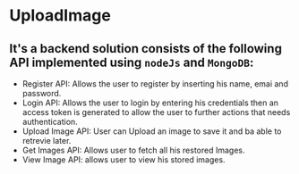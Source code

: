 # UploadImage

## It's a backend solution consists of the following API implemented using `nodeJs` and `MongoDB`:
- Register API: Allows the user to register by inserting his name, emai and password.
- Login API: Allows the user to login by entering his credentials then an access token is generated to allow the user to further actions that needs authentication.
- Upload Image API: User can Upload an image to save it and ba able to retrevie later.
- Get Images API: Allows user to fetch all his restored Images.
- View Image API: allows user to view his stored images.
